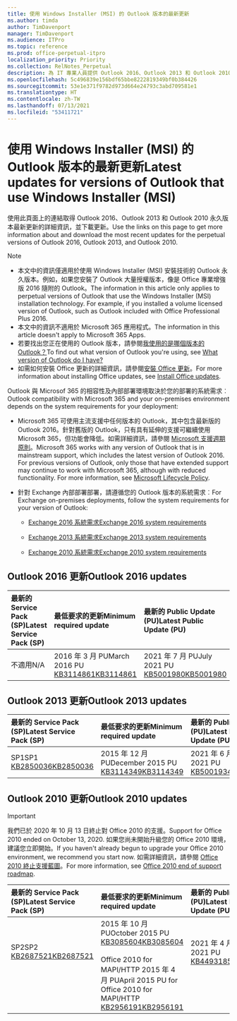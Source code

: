 ```yaml
---
title: 使用 Windows Installer (MSI) 的 Outlook 版本的最新更新
ms.author: timda
author: TimDavenport
manager: TimDavenport
ms.audience: ITPro
ms.topic: reference
ms.prod: office-perpetual-itpro
localization_priority: Priority
ms.collection: RelNotes_Perpetual
description: 為 IT 專業人員提供 Outlook 2016、Outlook 2013 和 Outlook 2010 永久版本的最新更新資訊連結
ms.openlocfilehash: 5c496839e156bdf65bbe8222819349bf0b384426
ms.sourcegitcommit: 53e1e371f9782d973d664e24793c3abd709581e1
ms.translationtype: HT
ms.contentlocale: zh-TW
ms.lasthandoff: 07/13/2021
ms.locfileid: "53411721"
---
```

# <a name="latest-updates-for-versions-of-outlook-that-use-windows-installer-msi"></a><span data-ttu-id="2736c-103">使用 Windows Installer (MSI) 的 Outlook 版本的最新更新</span><span class="sxs-lookup"><span data-stu-id="2736c-103">Latest updates for versions of Outlook that use Windows Installer (MSI)</span></span>

<span data-ttu-id="2736c-104">使用此頁面上的連結取得 Outlook 2016、Outlook 2013 和 Outlook 2010 永久版本最新更新的詳細資訊，並下載更新。</span><span class="sxs-lookup"><span data-stu-id="2736c-104">Use the links on this page to get more information about and download the most recent updates for the perpetual versions of Outlook 2016, Outlook 2013, and Outlook 2010.</span></span>
  
> [!NOTE]
> - <span data-ttu-id="2736c-p101">本文中的資訊僅適用於使用 Windows Installer (MSI) 安裝技術的 Outlook 永久版本。例如，如果您安裝了 Outlook 大量授權版本，像是 Office 專業增強版 2016 隨附的 Outlook。</span><span class="sxs-lookup"><span data-stu-id="2736c-p101">The information in this article only applies to perpetual versions of Outlook that use the Windows Installer (MSI) installation technology. For example, if you installed a volume licensed version of Outlook, such as Outlook included with Office Professional Plus 2016.</span></span>
> - <span data-ttu-id="2736c-107">本文中的資訊不適用於 Microsoft 365 應用程式。</span><span class="sxs-lookup"><span data-stu-id="2736c-107">The information in this article doesn't apply to Microsoft 365 Apps.</span></span>
> - <span data-ttu-id="2736c-108">若要找出您正在使用的 Outlook 版本，請參閱[我使用的是哪個版本的 Outlook？](https://support.office.com/article/b3a9568c-edb5-42b9-9825-d48d82b2257c)</span><span class="sxs-lookup"><span data-stu-id="2736c-108">To find out what version of Outlook you're using, see [What version of Outlook do I have?](https://support.office.com/article/b3a9568c-edb5-42b9-9825-d48d82b2257c)</span></span>
> - <span data-ttu-id="2736c-109">如需如何安裝 Office 更新的詳細資訊，請參閱[安裝 Office 更新](https://support.office.com/article/2ab296f3-7f03-43a2-8e50-46de917611c5)。</span><span class="sxs-lookup"><span data-stu-id="2736c-109">For more information about installing Office updates, see [Install Office updates](https://support.office.com/article/2ab296f3-7f03-43a2-8e50-46de917611c5).</span></span> 
  
<span data-ttu-id="2736c-110">Outlook 與 Microsof 365 的相容性及內部部署環境取決於您的部署的系統需求︰</span><span class="sxs-lookup"><span data-stu-id="2736c-110">Outlook compatibility with Microsoft 365 and your on-premises environment depends on the system requirements for your deployment:</span></span>
  
- <span data-ttu-id="2736c-p102">Microsoft 365 可使用主流支援中任何版本的 Outlook，其中包含最新版的 Outlook 2016。針對舊版的 Outlook，只有具有延伸的支援可繼續使用 Microsoft 365，但功能會降低。如需詳細資訊，請參閱 [Microsoft 支援週期原則](https://support.microsoft.com/lifecycle)。</span><span class="sxs-lookup"><span data-stu-id="2736c-p102">Microsoft 365 works with any version of Outlook that is in mainstream support, which includes the latest version of Outlook 2016. For previous versions of Outlook, only those that have extended support may continue to work with Microsoft 365, although with reduced functionality. For more information, see [Microsoft Lifecycle Policy](https://support.microsoft.com/lifecycle).</span></span>
    
- <span data-ttu-id="2736c-114">針對 Exchange 內部部署部署，請遵循您的 Outlook 版本的系統需求︰</span><span class="sxs-lookup"><span data-stu-id="2736c-114">For Exchange on-premises deployments, follow the system requirements for your version of Outlook:</span></span>
    
  - [<span data-ttu-id="2736c-115">Exchange 2016 系統需求</span><span class="sxs-lookup"><span data-stu-id="2736c-115">Exchange 2016 system requirements</span></span>](/Exchange/plan-and-deploy/system-requirements)
    
  - [<span data-ttu-id="2736c-116">Exchange 2013 系統需求</span><span class="sxs-lookup"><span data-stu-id="2736c-116">Exchange 2013 system requirements</span></span>](/exchange/exchange-2013-system-requirements-exchange-2013-help)
    
  - <span data-ttu-id="2736c-117">[Exchange 2010 系統需求](/previous-versions/office/exchange-server-2010/aa996719(v=exchg.141))</span><span class="sxs-lookup"><span data-stu-id="2736c-117">[Exchange 2010 system requirements](/previous-versions/office/exchange-server-2010/aa996719(v=exchg.141))</span></span>

   
## <a name="outlook-2016-updates"></a><span data-ttu-id="2736c-118">Outlook 2016 更新</span><span class="sxs-lookup"><span data-stu-id="2736c-118">Outlook 2016 updates</span></span>

|<span data-ttu-id="2736c-119">**最新的 Service Pack (SP)**</span><span class="sxs-lookup"><span data-stu-id="2736c-119">**Latest Service Pack (SP)**</span></span>|<span data-ttu-id="2736c-120">**最低要求的更新**</span><span class="sxs-lookup"><span data-stu-id="2736c-120">**Minimum required update**</span></span>|<span data-ttu-id="2736c-121">**最新的 Public Update (PU)**</span><span class="sxs-lookup"><span data-stu-id="2736c-121">**Latest Public Update (PU)**</span></span>|
|:-----|:-----|:-----|
|<span data-ttu-id="2736c-122">不適用</span><span class="sxs-lookup"><span data-stu-id="2736c-122">N/A</span></span>  <br/> |<span data-ttu-id="2736c-123">2016 年 3 月 PU</span><span class="sxs-lookup"><span data-stu-id="2736c-123">March 2016 PU</span></span> <br/>[<span data-ttu-id="2736c-124">KB3114861</span><span class="sxs-lookup"><span data-stu-id="2736c-124">KB3114861</span></span>](https://support.microsoft.com/help/3114861) <br/> |<span data-ttu-id="2736c-125">2021 年 7 月 PU</span><span class="sxs-lookup"><span data-stu-id="2736c-125">July 2021 PU</span></span> <br/>[<span data-ttu-id="2736c-126">KB5001980</span><span class="sxs-lookup"><span data-stu-id="2736c-126">KB5001980</span></span>](https://support.microsoft.com/help/5001980) 

## <a name="outlook-2013-updates"></a><span data-ttu-id="2736c-127">Outlook 2013 更新</span><span class="sxs-lookup"><span data-stu-id="2736c-127">Outlook 2013 updates</span></span>

|<span data-ttu-id="2736c-128">**最新的 Service Pack (SP)**</span><span class="sxs-lookup"><span data-stu-id="2736c-128">**Latest Service Pack (SP)**</span></span>|<span data-ttu-id="2736c-129">**最低要求的更新**</span><span class="sxs-lookup"><span data-stu-id="2736c-129">**Minimum required update**</span></span>|<span data-ttu-id="2736c-130">**最新的 Public Update (PU)**</span><span class="sxs-lookup"><span data-stu-id="2736c-130">**Latest Public Update (PU)**</span></span>|
|:-----|:-----|:-----|
|<span data-ttu-id="2736c-131">SP1</span><span class="sxs-lookup"><span data-stu-id="2736c-131">SP1</span></span>  <br/>[<span data-ttu-id="2736c-132">KB2850036</span><span class="sxs-lookup"><span data-stu-id="2736c-132">KB2850036</span></span>](https://go.microsoft.com/fwlink/p/?LinkId=512538) <br/> |<span data-ttu-id="2736c-133">2015 年 12 月 PU</span><span class="sxs-lookup"><span data-stu-id="2736c-133">December 2015 PU</span></span> <br/>[<span data-ttu-id="2736c-134">KB3114349</span><span class="sxs-lookup"><span data-stu-id="2736c-134">KB3114349</span></span>](https://support.microsoft.com/kb/3114349) <br/> |<span data-ttu-id="2736c-135">2021 年 6 月 PU</span><span class="sxs-lookup"><span data-stu-id="2736c-135">June 2021 PU</span></span> <br/>[<span data-ttu-id="2736c-136">KB5001934</span><span class="sxs-lookup"><span data-stu-id="2736c-136">KB5001934</span></span>](https://support.microsoft.com/help/5001934)  |
   
## <a name="outlook-2010-updates"></a><span data-ttu-id="2736c-137">Outlook 2010 更新</span><span class="sxs-lookup"><span data-stu-id="2736c-137">Outlook 2010 updates</span></span>
> [!IMPORTANT]
> <span data-ttu-id="2736c-138">我們已於 2020 年 10 月 13 日終止對 Office 2010 的支援。</span><span class="sxs-lookup"><span data-stu-id="2736c-138">Support for Office 2010 ended on October 13, 2020.</span></span> <span data-ttu-id="2736c-139">如果您尚未開始升級您的 Office 2010 環境，建議您立即開始。</span><span class="sxs-lookup"><span data-stu-id="2736c-139">If you haven't already begun to upgrade your Office 2010 environment, we recommend you start now.</span></span> <span data-ttu-id="2736c-140">如需詳細資訊，請參閱 [Office 2010 終止支援藍圖](/DeployOffice/office-2010-end-support-roadmap)。</span><span class="sxs-lookup"><span data-stu-id="2736c-140">For more information, see [Office 2010 end of support roadmap](/DeployOffice/office-2010-end-support-roadmap).</span></span>

|<span data-ttu-id="2736c-141">**最新的 Service Pack (SP)**</span><span class="sxs-lookup"><span data-stu-id="2736c-141">**Latest Service Pack (SP)**</span></span>|<span data-ttu-id="2736c-142">**最低要求的更新**</span><span class="sxs-lookup"><span data-stu-id="2736c-142">**Minimum required update**</span></span>|<span data-ttu-id="2736c-143">**最新的 Public Update (PU)**</span><span class="sxs-lookup"><span data-stu-id="2736c-143">**Latest Public Update (PU)**</span></span>|
|:-----|:-----|:-----|
|<span data-ttu-id="2736c-144">SP2</span><span class="sxs-lookup"><span data-stu-id="2736c-144">SP2</span></span> <br/>[<span data-ttu-id="2736c-145">KB2687521</span><span class="sxs-lookup"><span data-stu-id="2736c-145">KB2687521</span></span>](https://go.microsoft.com/fwlink/p/?LinkId=512542) <br><br><br><br/> |<span data-ttu-id="2736c-146">2015 年 10 月 PU</span><span class="sxs-lookup"><span data-stu-id="2736c-146">October 2015 PU</span></span> <br/> [<span data-ttu-id="2736c-147">KB3085604</span><span class="sxs-lookup"><span data-stu-id="2736c-147">KB3085604</span></span>](https://support.microsoft.com/kb/3085604) <br/><br/>  <span data-ttu-id="2736c-148">Office 2010 for MAPI/HTTP 2015 年 4 月 PU</span><span class="sxs-lookup"><span data-stu-id="2736c-148">April 2015 PU for Office 2010 for MAPI/HTTP</span></span> <br/> [<span data-ttu-id="2736c-149">KB2956191</span><span class="sxs-lookup"><span data-stu-id="2736c-149">KB2956191</span></span>](https://support.microsoft.com/help/2956191/april-14-2015-update-for-office-2010-kb2956191) <br/> |<span data-ttu-id="2736c-150">2021 年 4 月 PU</span><span class="sxs-lookup"><span data-stu-id="2736c-150">April 2021 PU</span></span> <br/>[<span data-ttu-id="2736c-151">KB4493185</span><span class="sxs-lookup"><span data-stu-id="2736c-151">KB4493185</span></span>](https://support.microsoft.com/help/4493185) <br><br><br><br/>|
